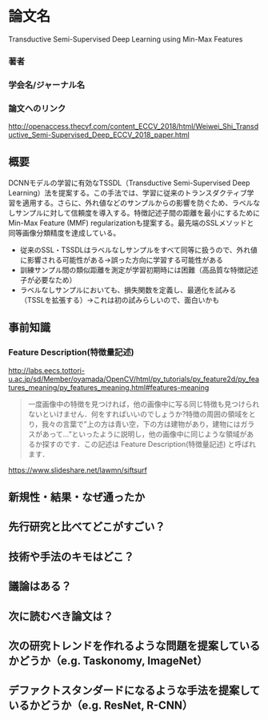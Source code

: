 # 論文名
Transductive Semi-Supervised Deep Learning using Min-Max Features
### 著者
### 学会名/ジャーナル名
### 論文へのリンク
http://openaccess.thecvf.com/content_ECCV_2018/html/Weiwei_Shi_Transductive_Semi-Supervised_Deep_ECCV_2018_paper.html

## 概要
DCNNモデルの学習に有効なTSSDL（Transductive Semi-Supervised Deep Learning）法を提案する。この手法では、学習に従来のトランスダクティブ学習を適用する。さらに、外れ値などのサンプルからの影響を防ぐため、ラベルなしサンプルに対して信頼度を導入する。特徴記述子間の距離を最小にするためにMin-Max Feature (MMF) regularizationも提案する。最先端のSSLメソッドと同等画像分類精度を達成している。

- 従来のSSL・TSSDLはラベルなしサンプルをすべて同等に扱うので、外れ値に影響される可能性がある→誤った方向に学習する可能性がある
- 訓練サンプル間の類似距離を測定が学習初期時には困難（高品質な特徴記述子が必要なため）
- ラベルなしサンプルにおいても、損失関数を定義し、最適化を試みる（TSSLを拡張する）→これは初の試みらしいので、面白いかも

## 事前知識
### Feature Description(特徴量記述)
http://labs.eecs.tottori-u.ac.jp/sd/Member/oyamada/OpenCV/html/py_tutorials/py_feature2d/py_features_meaning/py_features_meaning.html#features-meaning

>一度画像中の特徴を見つければ，他の画像中に写る同じ特徴も見つけられないといけません．何をすればいいのでしょうか?特徴の周囲の領域をとり，我々の言葉で”上の方は青い空，下の方は建物があり，建物にはガラスがあって…”といったように説明し，他の画像中に同じような領域があるか探すのです．この記述は Feature Description(特徴量記述) と呼ばれます．

https://www.slideshare.net/lawmn/siftsurf
## 新規性・結果・なぜ通ったか
## 先行研究と比べてどこがすごい？
## 技術や手法のキモはどこ？
## 議論はある？
## 次に読むべき論文は？

## 次の研究トレンドを作れるような問題を提案しているかどうか（e.g. Taskonomy, ImageNet）
## デファクトスタンダードになるような手法を提案しているかどうか（e.g. ResNet, R-CNN）
